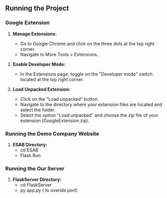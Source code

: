 ## Running the Project

### Google Extension

1. **Manage Extensions:**
   - Go to Google Chrome and click on the three dots at the top right corner.
   - Navigate to More Tools > Extensions.
   
2. **Enable Developer Mode:**
   - In the Extensions page, toggle on the "Developer mode" switch located at the top right corner.

3. **Load Unpacked Extension:**
   - Click on the "Load unpacked" button.
   - Navigate to the directory where your extension files are located and select the folder.
   - Select the option "Load unpacked" and choose the zip file of your extension (GoogleExtension.zip).

### Running the Demo Company Website

1. **ESAB Directory:**
   - cd ESAB
   - Flask Run

### Running the Our Server

1. **FlaskServer Directory:**
   - cd FlaskServer
   - py app.py ( to overide port)